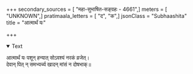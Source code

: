 +++
secondary_sources = [ "महा-सुभाषित-सङ्ग्रहः - 4661",]
meters = [ "UNKNOWN",]
pratimaala_letters = [ "द", "क",]
jsonClass = "Subhaashita"
title = "आत्मार्थं यः"

+++

<details open><summary>Text</summary>

आत्मार्थं यः पशून् हन्यात् सोऽवश्यं नरकं व्रजेत्।  
देवान् पित् न् समभ्यर्च्य खादन् मांसं न दोषभाक्॥
</details>
